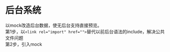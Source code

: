 # 后台系统
以mock改造后台数据，使无后台支持直接预览。  
第1步，以`<link rel="import" href="">`替代以前后台语法的include，解决公共文件问题  
第2步，引入mock
